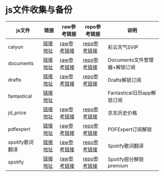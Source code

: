 # js文件收集与备份

|js文件|链接|raw参考链接|repo参考链接|说明|
|--|--|--|--|--|
|caiyun|[链接地址](https://raw.githubusercontent.com/Fedlimit/Script/main/caiyun.js)|[raw参考链接](https://raw.githubusercontent.com/Tartarus2014/Script/master/CaiYun.js)|[repo参考链接](https://github.com/Tartarus2014/Script/blob/master/CaiYun.js)|彩云天气SVIP
|documents|[链接地址](https://raw.githubusercontent.com/Fedlimit/Script/main/documents.js)|[raw参考链接](https://raw.githubusercontent.com/89996462/Quantumult-X/main/ycdz/documents.js)|[repo参考链接](https://github.com/89996462/Quantumult-X/blob/main/ycdz/documents.js)|Documents文件管理器+解锁订阅
|drafts|[链接地址](https://raw.githubusercontent.com/Fedlimit/Script/main/drafts.js)|[raw参考链接](https://raw.githubusercontent.com/89996462/Quantumult-X/main/ycdz/Drafts.js)|[repo参考链接](https://github.com/89996462/Quantumult-X/blob/main/ycdz/Drafts.js)|Drafts解锁订阅
|fantastical|[链接地址](https://raw.githubusercontent.com/Fedlimit/Script/main/fantastical.js)| | |Fantastical日历app解锁订阅
|jd_price|[链接地址](https://raw.githubusercontent.com/Fedlimit/Script/main/jd_price.js)|[raw参考链接](https://raw.githubusercontent.com/zwf234/rules/master/js/jd_price.js) |[repo参考链接](https://github.com/zwf234/rules/blob/master/js/jd_price.js)|京东历史价格
|pdfexpert|[链接地址](https://raw.githubusercontent.com/Fedlimit/Script/main/pdfexpert.js)|[raw参考链接](https://raw.githubusercontent.com/89996462/Quantumult-X/main/ycdz/PDFExpert.js)|[repo参考链接](https://github.com/89996462/Quantumult-X/blob/main/ycdz/PDFExpert.js)|PDFExpert订阅解锁
|spotify歌词翻译|[链接地址](https://raw.githubusercontent.com/Fedlimit/Script/main/spotify-lyric.js)|[raw参考链接](https://raw.githubusercontent.com/app2smile/rules/master/js/spotify-lyric.js)|[repo参考链接](https://github.com/app2smile/rules/blob/master/js/spotify-lyric.js)|Spotify歌词翻译
|spotify|[链接地址](https://raw.githubusercontent.com/Fedlimit/Script/main/spotify-proto.js)|[raw参考链接](https://raw.githubusercontent.com/app2smile/rules/master/js/spotify-proto.js)|[repo参考链接](https://github.com/app2smile/rules/blob/master/js/spotify-proto.js)|Spotify部分解锁premium
